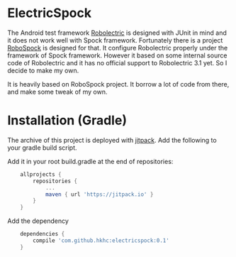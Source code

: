 # ElectricSpock

The Android test framework [Robolectric](https://github.com/robolectric/robolectric) is designed with JUnit in mind and it does not work well with Spock framework. Fortunately there is a project [RoboSpock](https://github.com/robospock/RoboSpock) is designed for that. It configure Robolectric properly under the framework of Spock framework. However it based on some internal source code of Robolectric and it has no official support to Robolectric 3.1 yet. So I decide to make my own.

It is heavily based on RoboSpock project. It borrow a lot of code from there, and make some tweak of my own.

# Installation (Gradle)

The archive of this project is deployed with [jitpack](https://jitpack.io). Add the following to your gradle build script.

Add it in your root build.gradle at the end of repositories:

```groovy
	allprojects {
		repositories {
			...
			maven { url 'https://jitpack.io' }
		}
	}
```

Add the dependency

```groovy
	dependencies {
		compile 'com.github.hkhc:electricspock:0.1'
	}
```
